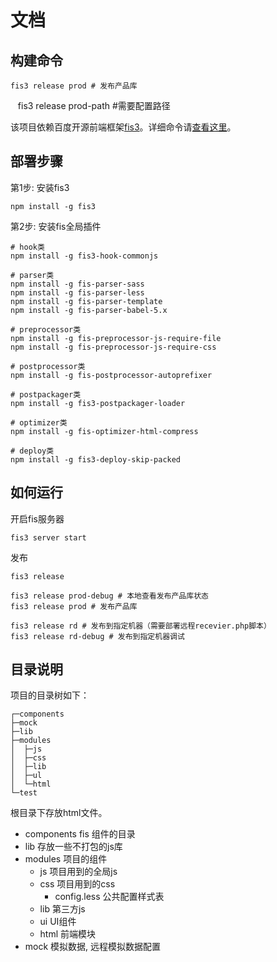 # 文档

## 构建命令
    fis3 release prod # 发布产品库
    fis3 release prod-path #需要配置路径


该项目依赖百度开源前端框架[fis3](http://fis.baidu.com/)。详细命令请[查看这里](http://fis.baidu.com/fis3/docs/api/command.html)。

## 部署步骤

第1步: 安装fis3

	npm install -g fis3

第2步: 安装fis全局插件

    # hook类
    npm install -g fis3-hook-commonjs

    # parser类
    npm install -g fis-parser-sass
    npm install -g fis-parser-less
    npm install -g fis-parser-template
    npm install -g fis-parser-babel-5.x

    # preprocessor类
    npm install -g fis-preprocessor-js-require-file
    npm install -g fis-preprocessor-js-require-css

    # postprocessor类
    npm install -g fis-postprocessor-autoprefixer

    # postpackager类
    npm install -g fis3-postpackager-loader

    # optimizer类
    npm install -g fis-optimizer-html-compress

    # deploy类
    npm install -g fis3-deploy-skip-packed


## 如何运行
开启fis服务器

	fis3 server start

发布

	fis3 release

	fis3 release prod-debug # 本地查看发布产品库状态
    fis3 release prod # 发布产品库

    fis3 release rd # 发布到指定机器（需要部署远程recevier.php脚本）
	fis3 release rd-debug # 发布到指定机器调试


## 目录说明
项目的目录树如下：

    ┌─components
    ├─mock
    ├─lib
    ├─modules
    │  ├─js
    │  ├─css
    │  ├─lib
    │  ├─ul
    │  └─html
    └─test

根目录下存放html文件。

- components fis 组件的目录
- lib 存放一些不打包的js库
- modules 项目的组件
	- js 项目用到的全局js
	- css 项目用到的css
	    - config.less 公共配置样式表
	- lib 第三方js
	- ui UI组件
	- html 前端模块
- mock 模拟数据, 远程模拟数据配置
